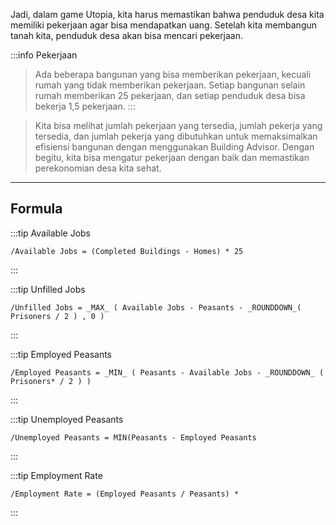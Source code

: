 
Jadi, dalam game Utopia, kita harus memastikan bahwa penduduk desa kita memiliki pekerjaan agar bisa mendapatkan uang. Setelah kita membangun tanah kita, penduduk desa akan bisa mencari pekerjaan. 

:::info Pekerjaan
>Ada beberapa bangunan yang bisa memberikan pekerjaan, kecuali rumah yang tidak memberikan pekerjaan. Setiap bangunan selain rumah memberikan 25 pekerjaan, dan setiap penduduk desa bisa bekerja 1,5 pekerjaan.
:::

>Kita bisa melihat jumlah pekerjaan yang tersedia, jumlah pekerja yang tersedia, dan jumlah pekerja yang dibutuhkan untuk memaksimalkan efisiensi bangunan dengan menggunakan Building Advisor. Dengan begitu, kita bisa mengatur pekerjaan dengan baik dan memastikan perekonomian desa kita sehat.

---
## Formula

:::tip Available Jobs
```
/Available Jobs = (Completed Buildings - Homes) * 25
```
:::

:::tip Unfilled Jobs
```
/Unfilled Jobs = _MAX_ ( Available Jobs - Peasants - _ROUNDDOWN_( Prisoners / 2 ) , 0 )
```
:::

:::tip Employed Peasants
```
/Employed Peasants = _MIN_ ( Peasants - Available Jobs - _ROUNDDOWN_ ( Prisoners* / 2 ) )
```
:::

:::tip Unemployed Peasants
```
/Unemployed Peasants = MIN(Peasants - Employed Peasants
```
:::

:::tip Employment Rate
```
/Employment Rate = (Employed Peasants / Peasants) * 
```
:::

